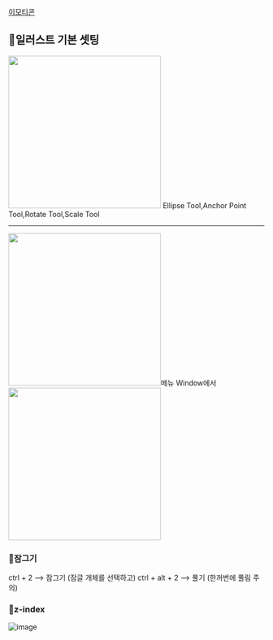 [이모티콘](https://emojipedia.org/)

## 🦄일러스트 기본 셋팅

<img src="https://user-images.githubusercontent.com/129706893/230839365-e5e60825-fec4-49d9-aadb-39b47a585eaf.png" width="300">
Ellipse Tool,Anchor Point Tool,Rotate Tool,Scale Tool

------------------------------------------

<img src="https://user-images.githubusercontent.com/129706893/230839540-c9074757-2aba-47a3-a4ef-6a0ab7f227fa.png" width="300">메뉴 Window에서 <img src="https://user-images.githubusercontent.com/129706893/230840697-fbf458d3-babe-481f-8fae-f03fd02c788c.png" width="300">

### 🦄잠그기
ctrl + 2   --> 잠그기 (잠글 개체를 선택하고)
ctrl + alt + 2  --> 풀기 (한꺼번에 풀림 주의)

### 🦄z-index
![image](https://user-images.githubusercontent.com/129706893/230842213-ada5fca3-5af6-4fe3-9dde-4aad27da0bad.png)
